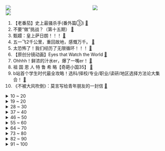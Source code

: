 <div >
	<a style="float:left;width:55%;" href = "https://github.com/anuraghazra/github-readme-stats">
	 <img src = "https://github-readme-stats.vercel.app/api?username=iuuuuuaena&theme=buefy&show_icons=true"/>
	</a>
	<a  style="float:right;width:45%" href = "https://github.com/anuraghazra/github-readme-stats">
	 <img  src="https://github-readme-stats.vercel.app/api/top-langs/?username=anuraghazra&layout=compact"/>
	</a>
	</div>

[![](https://img.shields.io/badge/jxd-@jxdgogogo.xyz-yellowgreen.svg)](https://www.jxdgogogo.xyz)<br>
1. 【老番茄】史上最骚杀手(番外篇③) [:link:](//www.bilibili.com/video/BV1E34y1a7vU) <br>
2. 不要“做”挑战？（第十五期） [:link:](//www.bilibili.com/video/BV1aL4y1c7Wo) <br>
3. 甄嬛：皇上萨日朗！！！ [:link:](//www.bilibili.com/video/BV1v44y137qK) <br>
4. 五一飞2千公里，重回故地，感慨万千。 [:link:](//www.bilibili.com/video/BV1Nr4y187PK) <br>
5. 太恐怖了！我们经历了无限循环！！！ [:link:](//www.bilibili.com/video/BV1HF411T7oV) <br>
6. 【原创分镜动画】Eyes that Watch the World [:link:](//www.bilibili.com/video/BV1W541127zq) <br>
7. Ohhhh！鲜浓的汁水er，爆了一嘴er！ [:link:](//www.bilibili.com/video/BV1VR4y1N7pG) <br>
8. 祖 国 恩 人 特 鲁 希 略【奇葩小国35】 [:link:](//www.bilibili.com/video/BV1sB4y1m73m) <br>
9. b站首个学生时代最全攻略！选科/择校/专业/职业/读研/地区选择方法论大集合！ [:link:](//www.bilibili.com/video/BV1yr4y1b71Q) <br>
10. 《不被大风吹倒》：莫言写给青年朋友的一封信 [:link:](//www.bilibili.com/video/BV1A44y1u7PF) <br>
<details>
<summary>10 ~ 20</summary>

11. 【Luxiem】Ike Eveland【B站自我介绍】 [:link:](//www.bilibili.com/video/BV1YB4y127Rw) <br>
12. 《明日方舟》EP - Awaken [:link:](//www.bilibili.com/video/BV1QA4y1D7x8) <br>
13. 【Luxiem】Shu Yamino【B站自我介绍】 [:link:](//www.bilibili.com/video/BV1sL4y1V7ez) <br>
14. 【这就是五一吗？】 [:link:](//www.bilibili.com/video/BV1DL4y1F7s3) <br>
15. 【Luxiem】Luca Kaneshiro【B站自我介绍】 [:link:](//www.bilibili.com/video/BV1wi4y1m7eV) <br>
16. 小 龙 虾 串 天 花 板 [:link:](//www.bilibili.com/video/BV1WT4y1k7CJ) <br>
17. 【最吓人赛车】几十个观众被斩首，冠军无视尸体照样领奖 [:link:](//www.bilibili.com/video/BV1YY4y1k7wH) <br>
18. “这是最平凡的一天啊，你也想念吗” [:link:](//www.bilibili.com/video/BV1US4y187DH) <br>
19. P城一个德莱文 [:link:](//www.bilibili.com/video/BV19a411Y78W) <br>
</details>
<details>
<summary>19 ~ 20</summary>

20. 小潮team的隔离生活 [:link:](//www.bilibili.com/video/BV1hY4y1k7No) <br>
21. 《B 站 各 等 级 用 户 现 状  ③》 [:link:](//www.bilibili.com/video/BV1jB4y1m7tP) <br>
22. 【明日方舟】“愚人号”SN-1~10平民全关卡低配攻略！(含EX关)阵容平民+低练度+语音详解的愉悦攻略！（更新中）《明日方舟》|魔法Zc目录 [:link:](//www.bilibili.com/video/BV1BA4y1D7HV) <br>
23. 作词的和作曲的都沉默了 [:link:](//www.bilibili.com/video/BV1gr4y1n7CE) <br>
24. 来自七星通缉下送外卖的压迫感，耶，我终于做到了！ [:link:](//www.bilibili.com/video/BV1nY4y1h7LW) <br>
25. 怪我，不该在路上乱捡东西 [:link:](//www.bilibili.com/video/BV1v5411R7yr) <br>
26. 评分3.7！开扒奥特曼系列最烂之作！每个奥迷想遗忘的黑历史！ [:link:](//www.bilibili.com/video/BV1sB4y117oG) <br>
27. 让老外来感受一下中国苗刀，女生练出来还真是内卷。就是结尾有点辣哭啊…… [:link:](//www.bilibili.com/video/BV1PS4y1h7id) <br>
28. 当中国军队开始剿灭丧尸…… [:link:](//www.bilibili.com/video/BV1mY411w7nV) <br>
</details>
<details>
<summary>28 ~ 30</summary>

29. 穿搭 ，但是渐变色 [:link:](//www.bilibili.com/video/BV1n44y1376N) <br>
30. 一根接近1米长的巨大牛鞭，炖上2小时，弹嫩爽脆鲜甜无比！ [:link:](//www.bilibili.com/video/BV1vS4y1a7iu) <br>
31. 整个世界都变成玩具？！辗转多地拍摄，玩转移轴摄影 [:link:](//www.bilibili.com/video/BV1uZ4y1y7PV) <br>
32. 谁让你这样学化学的？ [:link:](//www.bilibili.com/video/BV16B4y1171F) <br>
33. 塞拉斯：你们报考传媒大学学表演，就是为了抓我是吧！？ [:link:](//www.bilibili.com/video/BV1634y1a7mB) <br>
34. 【嘉然】什么？！我竟然进入了循环……？？？ [:link:](//www.bilibili.com/video/BV1ZR4y1P7EE) <br>
35. 【阿斗】爆肝4个月，世界评分最高的电视剧一次看爽！详细解说《绝命毒师》1-5季 [:link:](//www.bilibili.com/video/BV1b44y1g7UD) <br>
36. （这也能解说？！）史上最燃的弹珠大赛【第十弹】恐怖加速！新世代降临！ [:link:](//www.bilibili.com/video/BV1bR4y1P7e5) <br>
37. 【时代少年团】劳动节特辑 [:link:](//www.bilibili.com/video/BV1ZT4y1r7ZT) <br>
</details>
<details>
<summary>37 ~ 40</summary>

38. 《孙 悟 空 的 救 赎》—六耳传 [:link:](//www.bilibili.com/video/BV1oY411w7jM) <br>
39. 【骚男】一个决定：我要停播了 [:link:](//www.bilibili.com/video/BV1hS4y1w73j) <br>
40. 绍兴这个时候的田野，有桑葚，有嘎公，这是我们从小吃到大的美味。 [:link:](//www.bilibili.com/video/BV1pL4y1c78u) <br>
41. 【美食区联唱】绵羊料理、小文哥、蛋黄派、盗月社等UP献声丨百位UP主联唱，庆祝建团百年⑨ [:link:](//www.bilibili.com/video/BV1kF411T7dc) <br>
42. “山城小栗旬”给“宫崎骏”剪发？ [:link:](//www.bilibili.com/video/BV1c44y1u7up) <br>
43. 【全程高能】2022人类睿智行为大赏！ [:link:](//www.bilibili.com/video/BV1uu411r7bP) <br>
44. 知名女星走私的新型毒品，00后竟是目标用户？我顺势扒出了整条新型毒品产业链！【洞察社会系列72】 [:link:](//www.bilibili.com/video/BV1CR4y1K72L) <br>
45. 新人报道！南大新校园卡背后的女人找到啦~ [:link:](//www.bilibili.com/video/BV1NB4y117e3) <br>
46. 自己吹的牛，哭着也要实现了 [:link:](//www.bilibili.com/video/BV1jB4y117ZA) <br>
</details>
<details>
<summary>46 ~ 50</summary>

47. 洛天依 原创《白鸟过河滩》 [:link:](//www.bilibili.com/video/BV1wT4y1k7Pw) <br>
48. 听君一席话，胜读十年书！！！ [:link:](//www.bilibili.com/video/BV1uB4y117kM) <br>
49. 【野生人类图鉴】老倒霉蛋了【妈见打】 [:link:](//www.bilibili.com/video/BV1P44y1u7e7) <br>
50. 《一个青年的青年节》 [:link:](//www.bilibili.com/video/BV1dY411w7G3) <br>
51. 近日，贵州德江，三年前捡来喂养的猫咪，要生产时“咬”着主人让陪产！ #猫咪 #萌萌哒饲养员 #人间温暖 [:link:](//www.bilibili.com/video/BV1NT4y1k7Ji) <br>
52. 给加油站做了6个加油打气机器人 [:link:](//www.bilibili.com/video/BV1wB4y117Xs) <br>
53. 【生存爆肝一年，建出一座城后】我才发现我错了，这只是一座“徒有其表”的城市 [:link:](//www.bilibili.com/video/BV1Fu411r72u) <br>
54. 水 是 剧 毒 的 [:link:](//www.bilibili.com/video/BV193411K7fg) <br>
55. 【JUMP】让女儿种田，父亲做的没错。 [:link:](//www.bilibili.com/video/BV1M3411T7tT) <br>
</details>
<details>
<summary>55 ~ 60</summary>

56. 从来没有一个省，能像河北这么复杂【中国城市观察22】 [:link:](//www.bilibili.com/video/BV1yA4y1D7Gf) <br>
57. 黄山游客只剩2人？导游直播喝西北风 [:link:](//www.bilibili.com/video/BV1pT4y1k7ZR) <br>
58. 《做球两个月，切球两分钟》 [:link:](//www.bilibili.com/video/BV1CY4y1t7Ed) <br>
59. 一夜暴富！用3000欢乐豆赢到100万！？？ [:link:](//www.bilibili.com/video/BV12r4y1b7gF) <br>
60. 【我的世界建筑教学】一个设计师挖的洞... [:link:](//www.bilibili.com/video/BV18F411u7vQ) <br>
61. 全网1000万粉丝博主请吃海鲜大餐，遇“黑粉”竟对他做这种事 [:link:](//www.bilibili.com/video/BV16F411u7UL) <br>
62. 让人无比舒适的多种榫卯连接 [:link:](//www.bilibili.com/video/BV12Y4y1Y7Nk) <br>
63. 看完4月新番，吓得我当场打开了剪辑软件！【泛式】 [:link:](//www.bilibili.com/video/BV19v4y1N7pJ) <br>
64. 超恐怖！这个游戏吓的我屁股流汗！雾城第二章来了！ [:link:](//www.bilibili.com/video/BV1DA4y1D7Lk) <br>
</details>
<details>
<summary>64 ~ 70</summary>

65. 一战的英雄，却在二战时投降。法国元帅贝当（下）【历史调研室32】 [:link:](//www.bilibili.com/video/BV1tL4y1c7hj) <br>
66. 早期帝君出征视频流出，帅爆了 [:link:](//www.bilibili.com/video/BV11r4y1b7so) <br>
67. 卧槽…买到真货了！！ [:link:](//www.bilibili.com/video/BV1sZ4y1y7Dr) <br>
68. infinity [:link:](//www.bilibili.com/video/BV1mR4y1K7SB) <br>
69. 【CSVR】在枪战时拔掉了敌人弹匣！ [:link:](//www.bilibili.com/video/BV1Ni4y1U7Z9) <br>
70. 【愚人号】SN-1至SN-10 摆完挂机 简单好抄（附带CE-6和LS-6） [:link:](//www.bilibili.com/video/BV19S4y187w2) <br>
71. 做人可以不全面，做事不行 [:link:](//www.bilibili.com/video/BV1uu411r724) <br>
72. 关于早恋问题  还是物理老师看的比较透彻！ [:link:](//www.bilibili.com/video/BV15A4y1Q7Ap) <br>
73. 这些天价网红雪糕，就连00后也吃不消了？？【888元哈根达斯礼盒】 [:link:](//www.bilibili.com/video/BV1PB4y1m752) <br>
</details>
<details>
<summary>73 ~ 80</summary>

74. 运动会天花板！女生一个动作震惊全场 [:link:](//www.bilibili.com/video/BV1bY4y1k7LS) <br>
75. steam体验提升1000%！全网最实用的插件、免费加速器推荐 [:link:](//www.bilibili.com/video/BV1NS4y1w7kz) <br>
76. 当学生上网课不小心开了麦时 [:link:](//www.bilibili.com/video/BV1KY4y1h789) <br>
77. 遇见问题不求人，这几个电话，一打一个准 [:link:](//www.bilibili.com/video/BV19Y411P7LY) <br>
78. 谢谢，同桌已经在超进化了 [:link:](//www.bilibili.com/video/BV1Zv4y1N7tZ) <br>
79. 准备骗我前，请把我的大学名字再念一遍！ [:link:](//www.bilibili.com/video/BV1c44y137qN) <br>
80. 刘畊宏这次真的慌了 [:link:](//www.bilibili.com/video/BV1HF411T76y) <br>
81. 当妈妈夸你做家务时 [:link:](//www.bilibili.com/video/BV1wR4y1N7su) <br>
82. 《当他只有数学》Teaser — Robin Gan [:link:](//www.bilibili.com/video/BV1wB4y117SB) <br>
</details>
<details>
<summary>82 ~ 90</summary>

83. 探访美国迪斯尼自助餐！！人均500元的入场费，就吃些这？ [:link:](//www.bilibili.com/video/BV1vY4y1k7Tc) <br>
84. 必须和拖堂抗衡！ [:link:](//www.bilibili.com/video/BV1VF411u7Xz) <br>
85. 这是正经动物园吗 [:link:](//www.bilibili.com/video/BV1AY4y1h7zp) <br>
86. “这是最平凡的一天啊，你也想念么？” [:link:](//www.bilibili.com/video/BV1FR4y1N7gE) <br>
87. 吐槽一下最近收到的的私信（2） [:link:](//www.bilibili.com/video/BV1m3411K78j) <br>
88. 这几个宝藏要记好哦 [:link:](//www.bilibili.com/video/BV1PY4y1C7g4) <br>
89. 这是不是你们要的变装 很凉快那种 [:link:](//www.bilibili.com/video/BV1o44y1g7Nw) <br>
90. 这桥...至少不应该...贪的这么离谱吧！ [:link:](//www.bilibili.com/video/BV1NA4y1Q7Ja) <br>
91. 虽然他是反派，可他真的好帅啊！ [:link:](//www.bilibili.com/video/BV1H3411K7yW) <br>
</details>
<details>
<summary>91 ~ 100</summary>

92. “读评论”190身高烦恼 [:link:](//www.bilibili.com/video/BV1KR4y1N7xj) <br>
93. 不会真有人觉得女艺术家是这样的吧？ [:link:](//www.bilibili.com/video/BV1YL4y1c7GU) <br>
94. 显示ip地址有些人坐不住了 [:link:](//www.bilibili.com/video/BV15F411T7BT) <br>
95. 打狗打到起飞我是真的会笑死 [:link:](//www.bilibili.com/video/BV1BL4y1c7Ny) <br>
96. 番名：国家队02，全集解说时长30分钟，横屏看时-注意流量和电量 [:link:](//www.bilibili.com/video/BV1sZ4y1y7fj) <br>
97. 一口气肝到爆炸！爆枪突击的结局竟如此荒诞！ [:link:](//www.bilibili.com/video/BV1Ja411a7Mi) <br>
98. 真·护法骑士，天涯海角审判你…… [:link:](//www.bilibili.com/video/BV1Ya411e76V) <br>
99. 国外一39秒的日常视频因细节要素过多被网友疯传：以为在看电影 [:link:](//www.bilibili.com/video/BV1KA4y1D7qr) <br>
100. 又去浙工商抓小叶了，这次是清纯校园女主 [:link:](//www.bilibili.com/video/BV1A3411T7ma) <br>
</details>
